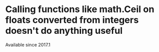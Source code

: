 # Calling functions like math.Ceil on floats converted from integers doesn't do anything useful

Available since
    2017.1
